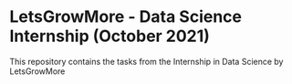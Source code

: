 # LetsGrowMore - Data Science Internship (October 2021)


This repository contains the tasks from the Internship in Data Science by LetsGrowMore

